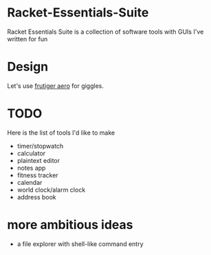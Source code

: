 # Racket-Essentials-Suite
Racket Essentials Suite is a collection of software tools with GUIs I've written for fun

# Design

Let's use [frutiger aero](https://aesthetics.fandom.com/wiki/Frutiger_Aero) for giggles.

# TODO

Here is the list of tools I'd like to make

* timer/stopwatch
* calculator
* plaintext editor
* notes app
* fitness tracker
* calendar
* world clock/alarm clock
* address book

# more ambitious ideas

* a file explorer with shell-like command entry
